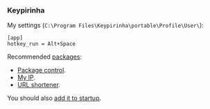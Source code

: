 ### Keypirinha

My settings (`C:\Program Files\Keypirinha\portable\Profile\User\`):

```
[app]
hotkey_run = Alt+Space
```

Recommended [packages](https://keypirinha.com/contributions.html):
- [Package control](https://github.com/ueffel/Keypirinha-PackageControl).
- [My IP](https://github.com/Fuhrmann/keypirinha-myip).
- [URL shortener](https://github.com/Fuhrmann/keypirinha-url-shortener).

You should also [add it to startup](../cmd/AddToStartup.md).
